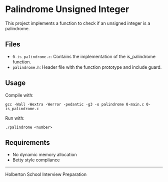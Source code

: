 # Palindrome Unsigned Integer

This project implements a function to check if an unsigned integer is a palindrome.

## Files
- `0-is_palindrome.c`: Contains the implementation of the is_palindrome function.
- `palindrome.h`: Header file with the function prototype and include guard.

## Usage
Compile with:
```
gcc -Wall -Wextra -Werror -pedantic -g3 -o palindrome 0-main.c 0-is_palindrome.c
```
Run with:
```
./palindrome <number>
```

## Requirements
- No dynamic memory allocation
- Betty style compliance

---
Holberton School Interview Preparation

